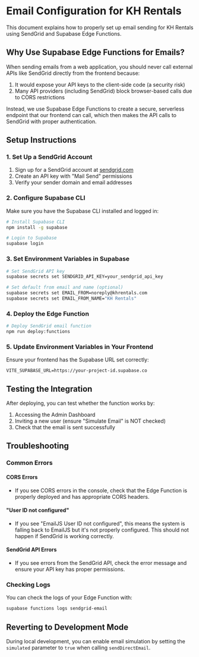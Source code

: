 # Email Configuration for KH Rentals

This document explains how to properly set up email sending for KH Rentals using SendGrid and Supabase Edge Functions.

## Why Use Supabase Edge Functions for Emails?

When sending emails from a web application, you should never call external APIs like SendGrid directly from the frontend because:

1. It would expose your API keys to the client-side code (a security risk)
2. Many API providers (including SendGrid) block browser-based calls due to CORS restrictions

Instead, we use Supabase Edge Functions to create a secure, serverless endpoint that our frontend can call, which then makes the API calls to SendGrid with proper authentication.

## Setup Instructions

### 1. Set Up a SendGrid Account

1. Sign up for a SendGrid account at [sendgrid.com](https://sendgrid.com/)
2. Create an API key with "Mail Send" permissions
3. Verify your sender domain and email addresses

### 2. Configure Supabase CLI

Make sure you have the Supabase CLI installed and logged in:

```bash
# Install Supabase CLI
npm install -g supabase

# Login to Supabase
supabase login
```

### 3. Set Environment Variables in Supabase

```bash
# Set SendGrid API key
supabase secrets set SENDGRID_API_KEY=your_sendgrid_api_key

# Set default from email and name (optional)
supabase secrets set EMAIL_FROM=noreply@khrentals.com
supabase secrets set EMAIL_FROM_NAME="KH Rentals"
```

### 4. Deploy the Edge Function

```bash
# Deploy SendGrid email function
npm run deploy:functions
```

### 5. Update Environment Variables in Your Frontend

Ensure your frontend has the Supabase URL set correctly:

```
VITE_SUPABASE_URL=https://your-project-id.supabase.co
```

## Testing the Integration

After deploying, you can test whether the function works by:

1. Accessing the Admin Dashboard
2. Inviting a new user (ensure "Simulate Email" is NOT checked)
3. Check that the email is sent successfully

## Troubleshooting

### Common Errors

#### CORS Errors
- If you see CORS errors in the console, check that the Edge Function is properly deployed and has appropriate CORS headers.

#### "User ID not configured"
- If you see "EmailJS User ID not configured", this means the system is falling back to EmailJS but it's not properly configured. This should not happen if SendGrid is working correctly.

#### SendGrid API Errors
- If you see errors from the SendGrid API, check the error message and ensure your API key has proper permissions.

### Checking Logs

You can check the logs of your Edge Function with:

```bash
supabase functions logs sendgrid-email
```

## Reverting to Development Mode

During local development, you can enable email simulation by setting the `simulated` parameter to `true` when calling `sendDirectEmail`. 